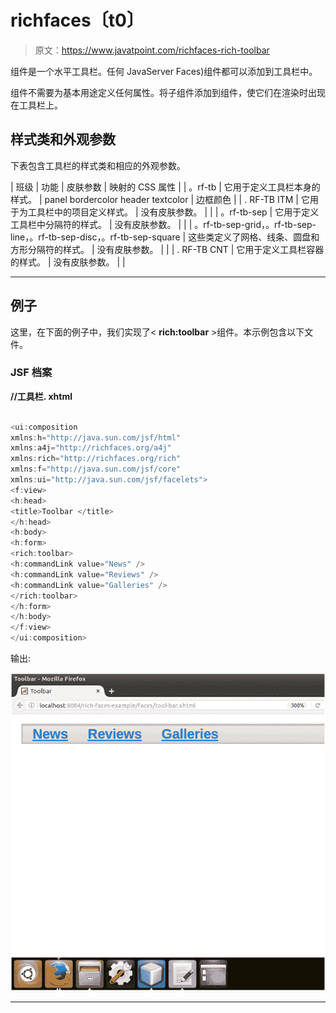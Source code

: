 # richfaces〔t0〕

> 原文：<https://www.javatpoint.com/richfaces-rich-toolbar>

<toolbar>组件是一个水平工具栏。任何 JavaServer Faces)组件都可以添加到工具栏中。</toolbar>

<toolbar>组件不需要为基本用途定义任何属性。将子组件添加到<toolbar>组件，使它们在渲染时出现在工具栏上。</toolbar></toolbar>

## 样式类和外观参数

下表包含工具栏的样式类和相应的外观参数。

| 班级 | 功能 | 皮肤参数 | 映射的 CSS 属性 |
| 。rf-tb | 它用于定义工具栏本身的样式。 | panel bordercolor header textcolor | 边框颜色 |
| . RF-TB ITM | 它用于为工具栏中的项目定义样式。 | 没有皮肤参数。 |  |
| 。rf-tb-sep | 它用于定义工具栏中分隔符的样式。 | 没有皮肤参数。 |  |
| 。rf-tb-sep-grid，。rf-tb-sep-line，。rf-tb-sep-disc，。rf-tb-sep-square | 这些类定义了网格、线条、圆盘和方形分隔符的样式。 | 没有皮肤参数。 |  |
| . RF-TB CNT | 它用于定义工具栏容器的样式。 | 没有皮肤参数。 |  |

* * *

## 例子

这里，在下面的例子中，我们实现了< **rich:toolbar** >组件。本示例包含以下文件。

### JSF 档案

**//工具栏. xhtml**

```java

<ui:composition 
xmlns:h="http://java.sun.com/jsf/html"
xmlns:a4j="http://richfaces.org/a4j"
xmlns:rich="http://richfaces.org/rich"
xmlns:f="http://java.sun.com/jsf/core"
xmlns:ui="http://java.sun.com/jsf/facelets">
<f:view>
<h:head>
<title>Toolbar </title>
</h:head>
<h:body>
<h:form>
<rich:toolbar>
<h:commandLink value="News" />
<h:commandLink value="Reviews" />
<h:commandLink value="Galleries" />
</rich:toolbar>
</h:form>
</h:body>
</f:view>
</ui:composition>

```

输出:

![RichFaces Toolbar 1](img/3989e7a50dd06dc03b3f72739d154120.png)

* * *